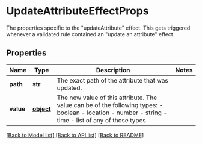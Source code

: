 # UpdateAttributeEffectProps

The properties specific to the \"updateAttribute\" effect. This gets triggered whenever a validated rule contained an \"update an attribute\" effect.
## Properties
Name | Type | Description | Notes
------------ | ------------- | ------------- | -------------
**path** | **str** | The exact path of the attribute that was updated. | 
**value** | [**object**](.md) | The new value of this attribute. The value can be of the following types: - boolean - location - number - string - time - list of any of those types  | 

[[Back to Model list]](../README.md#documentation-for-models) [[Back to API list]](../README.md#documentation-for-api-endpoints) [[Back to README]](../README.md)


